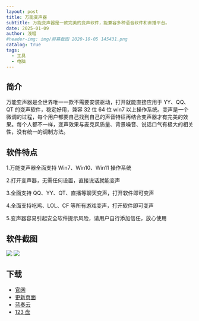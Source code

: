 ```yaml
---
layout: post
title: 万能变声器
subtitle: 万能变声器是一款完美的变声软件，能兼容多种语音软件和直播平台。
date: 2025-01-09
author: 浅唱
#header-img: img/屏幕截图 2020-10-05 145431.png
catalog: true
tags:
  - 工具
  - 电脑
---
```


## 简介

万能变声器是全世界唯一一款不需要安装驱动，打开就能直接应用于 YY、QQ、QT 的变声软件，稳定好用，兼容 32 位 64 位 win7 以上操作系统。变声是一个微调的过程，每个用户都要自己找到自己的声音特征再结合变声器才有完美的效果。每个人都不一样，变声效果与麦克风质量、背景噪音、说话口气有极大的相关性，没有统一的调制方法。

## 软件特点

1.万能变声器全面支持 Win7、Win10、Win11 操作系统

2.打开变声器，无需任何设置，直接说话就能变声

3.全面支持 QQ、YY、QT、直播等聊天变声，打开软件即可变声

4.全面支持吃鸡、LOL、CF 等所有游戏变声，打开软件即可变声

5.变声器容易引起安全软件提示风险，请用户自行添加信任，放心使用

## 软件截图

![](http://www.wannengbianshengqi.com/img/soft1.png)
![](http://www.wannengbianshengqi.com/img/soft2.png)

## 下载

- [官网](http://www.wannengbianshengqi.com/index.html)
- [更新页面](http://www.wannengbianshengqi.com/newversion.html)
- [蓝奏云](https://1195188206.lanzout.com/b00n43t1g)
- [123 盘](https://www.123pan.com/s/LJRmjv-7TEbv.html)
